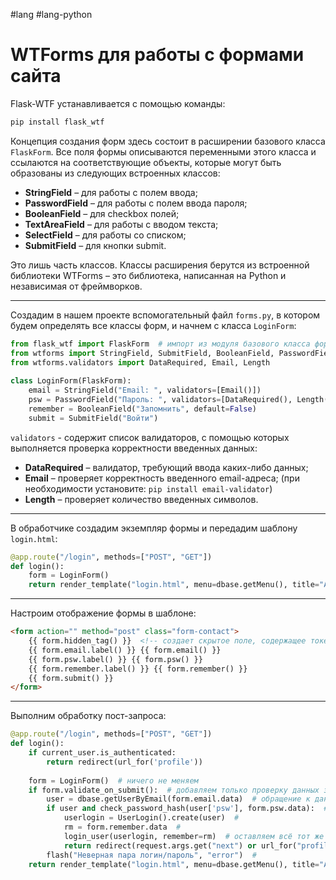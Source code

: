 #lang #lang-python 

# WTForms для работы с формами сайта

Flask-WTF устанавливается с помощью команды:

```bash
pip install flask_wtf
```

Концепция создания форм здесь состоит в расширении базового класса `FlaskForm`. Все поля формы описываются переменными этого класса и ссылаются на соответствующие объекты, которые могут быть образованы из следующих встроенных классов:

- **StringField** – для работы с полем ввода;
- **PasswordField** – для работы с полем ввода пароля;
- **BooleanField** – для checkbox полей;
- **TextAreaField** – для работы с вводом текста;
- **SelectField** – для работы со списком;
- **SubmitField** – для кнопки submit.

Это лишь часть классов. Классы расширения берутся из встроенной библиотеки WTForms – это библиотека, написанная на Python и независимая от фреймворков.

---

Создадим в нашем проекте вспомогательный файл `forms.py`, в котором будем определять все классы форм, и начнем с класса `LoginForm`:

```python
from flask_wtf import FlaskForm  # импорт из модуля базового класса форм
from wtforms import StringField, SubmitField, BooleanField, PasswordField
from wtforms.validators import DataRequired, Email, Length
 
class LoginForm(FlaskForm):
    email = StringField("Email: ", validators=[Email()])
    psw = PasswordField("Пароль: ", validators=[DataRequired(), Length(min=4, max=100)])
    remember = BooleanField("Запомнить", default=False)
    submit = SubmitField("Войти")
```

`validators` - содержит список валидаторов, с помощью которых выполняется проверка корректности введенных данных:

- **DataRequired** – валидатор, требующий ввода каких-либо данных;
- **Email** – проверяет корректность введенного email-адреса; (при необходимости установите: `pip install email-validator`)
- **Length** – проверяет количество введенных символов.

---

В обработчике создадим экземпляр формы и передадим шаблону `login.html`:

```python
@app.route("/login", methods=["POST", "GET"])
def login():
    form = LoginForm()
    return render_template("login.html", menu=dbase.getMenu(), title="Авторизация", form=form)
```

---

Настроим отображение формы в шаблоне:

```html
<form action="" method="post" class="form-contact">
    {{ form.hidden_tag() }}  <!-- создает скрытое поле, содержащее токен, используемый для защиты формы от CSRF-атак. -->
    {{ form.email.label() }} {{ form.email() }}
    {{ form.psw.label() }} {{ form.psw() }}
    {{ form.remember.label() }} {{ form.remember() }}
    {{ form.submit() }}
</form>
```

---

Выполним обработку пост-запроса:

```python
@app.route("/login", methods=["POST", "GET"])
def login():
    if current_user.is_authenticated:
        return redirect(url_for('profile'))
 
    form = LoginForm()  # ничего не меняем
    if form.validate_on_submit():  # добавляем только проверку данных запроса валидаторами
        user = dbase.getUserByEmail(form.email.data)  # обращение к данным формы происходит через точку
        if user and check_password_hash(user['psw'], form.psw.data):  # form.psw.data
            userlogin = UserLogin().create(user)  # 
            rm = form.remember.data  # 
            login_user(userlogin, remember=rm)  # оставляем всё тот же функционал
            return redirect(request.args.get("next") or url_for("profile"))  # 
        flash("Неверная пара логин/пароль", "error")  # 
    return render_template("login.html", menu=dbase.getMenu(), title="Авторизация", form=form)
```
